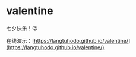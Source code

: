 # valentine

七夕快乐！😝

在线演示：[https://langtuhodo.github.io/valentine/](https://langtuhodo.github.io/valentine/)
